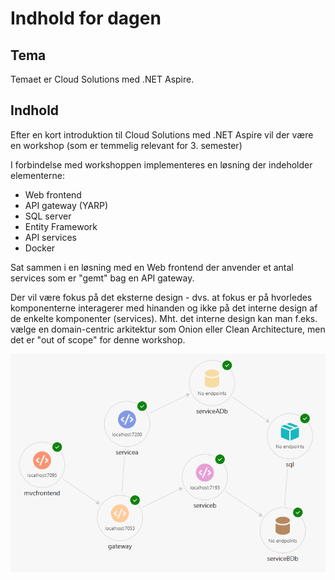 # Indhold for dagen

## Tema

Temaet er Cloud Solutions med .NET Aspire.



## Indhold

Efter en kort introduktion til Cloud Solutions med .NET Aspire vil der være en workshop (som er temmelig relevant for 3. semester)

I forbindelse med workshoppen implementeres en løsning der indeholder elementerne:

- Web frontend
- API gateway (YARP)
- SQL server
- Entity Framework
- API services
- Docker

Sat sammen i en løsning med en Web frontend der anvender et antal services som er "gemt" bag en API gateway.

Der vil være fokus på det eksterne design - dvs. at fokus er på hvorledes komponenterne interagerer med hinanden og ikke på det interne design af de enkelte komponenter (services). Mht. det interne design kan man f.eks. vælge en domain-centric arkitektur som Onion eller Clean Architecture, men det er "out of scope" for denne workshop.



![image-20250425070315038](assets/image-20250425070315038.png)